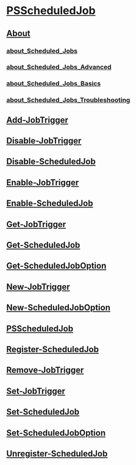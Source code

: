 #  [PSScheduledJob]()
##  [About]()
###  [about_Scheduled_Jobs](About/about_Scheduled_Jobs.md)
###  [about_Scheduled_Jobs_Advanced](About/about_Scheduled_Jobs_Advanced.md)
###  [about_Scheduled_Jobs_Basics](About/about_Scheduled_Jobs_Basics.md)
###  [about_Scheduled_Jobs_Troubleshooting](About/about_Scheduled_Jobs_Troubleshooting.md)
##  [Add-JobTrigger](Add-JobTrigger.md)
##  [Disable-JobTrigger](Disable-JobTrigger.md)
##  [Disable-ScheduledJob](Disable-ScheduledJob.md)
##  [Enable-JobTrigger](Enable-JobTrigger.md)
##  [Enable-ScheduledJob](Enable-ScheduledJob.md)
##  [Get-JobTrigger](Get-JobTrigger.md)
##  [Get-ScheduledJob](Get-ScheduledJob.md)
##  [Get-ScheduledJobOption](Get-ScheduledJobOption.md)
##  [New-JobTrigger](New-JobTrigger.md)
##  [New-ScheduledJobOption](New-ScheduledJobOption.md)
##  [PSScheduledJob](PSScheduledJob.md)
##  [Register-ScheduledJob](Register-ScheduledJob.md)
##  [Remove-JobTrigger](Remove-JobTrigger.md)
##  [Set-JobTrigger](Set-JobTrigger.md)
##  [Set-ScheduledJob](Set-ScheduledJob.md)
##  [Set-ScheduledJobOption](Set-ScheduledJobOption.md)
##  [Unregister-ScheduledJob](Unregister-ScheduledJob.md)
